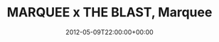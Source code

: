 ---
templateKey: event
guid: 0897133b-6eab-11ea-99c5-002590d1d1b0
date: 2012-05-09T22:00:00+00:00
eventTime: '10pm'
title: MARQUEE x THE BLAST, Marquee
artist: MARQUEE x THE BLAST
city: Taipei
venue: Marquee
group: LEO37
url: https://www.facebook.com/events/192919127480761/
---